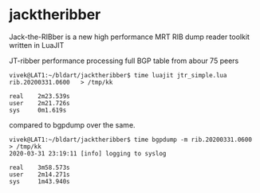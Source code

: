 # jacktheribber
Jack-the-RIBber is a new high performance MRT RIB dump reader toolkit written in LuaJIT 



JT-ribber performance processing full BGP table from abour 75 peers 

````
vivek@LAT1:~/bldart/jacktheribber$ time luajit jtr_simple.lua rib.20200331.0600   > /tmp/kk

real    2m23.539s
user    2m21.726s
sys     0m1.619s

````

compared to bgpdump over the same.

````
vivek@LAT1:~/bldart/jacktheribber$ time bgpdump -m rib.20200331.0600   > /tmp/kk
2020-03-31 23:19:11 [info] logging to syslog

real    3m58.573s
user    2m14.271s
sys     1m43.940s
````


